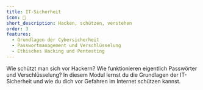 ```yaml
---
title: IT-Sicherheit
icon: 🔐
short_description: Hacken, schützen, verstehen
order: 3
features:
  - Grundlagen der Cybersicherheit
  - Passwortmanagement und Verschlüsselung
  - Ethisches Hacking und Pentesting
---
```

Wie schützt man sich vor Hackern? Wie funktionieren eigentlich Passwörter und Verschlüsselung? In diesem Modul lernst du die Grundlagen der IT-Sicherheit und wie du dich vor Gefahren im Internet schützen kannst.
